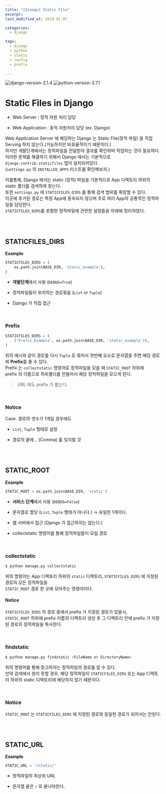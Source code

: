 ```yaml
---
title: "[Django] Static File"
excerpt: 
last_modified_at: 2019-01-07

categories:
  - Django

tags:
  - django
  - python
  - static
  - config
  - prefix

---
```


![django-version-2.1.4](https://img.shields.io/badge/django-v2.1.4-brightgreen.svg)
![python-version-3.7.1](https://img.shields.io/badge/python-v3.7.1-blue.svg)

# Static Files in Django

- Web Server : 정적 자원 처리 담당

- Web Application : 동적 자원처리 담당 (ex. Django)

Web Application Server 에 해당하는 Django 는 Static File(정적 파일) 을 직접 Serving 하지 않는다.(가능하지만 비효율적이기 때문이다.)  
하지만 개발단계에서는 정적파일을 전달받아 결과를 확인하며 작업하는 것이 필요하다.  
이러한 문제를 해결하기 위해서 Django 에서는 기본적으로 `django.contrib.staticfiles` 앱이 설치되어있다.  
(`settings.py` 의 `INSTALLED_APPS` 리스트를 확인해보자.)  

이를통해, Django 에서는 static (정적) 파일을 기본적으로 App 디렉토리 하위의 static 폴더를 검색하여 찾는다.  
또한 `settings.py` 에 `STATICFILES_DIRS` 를 통해 검색 범위를 확장할 수 있다.  
이곳에 추가된 경로는 특정 App에 종속되지 않으며 주로 여러 App의 공통적인 정적파일을 담당한다.  
`STATICFILES_DIRS`를 포함한 정적파일에 관련한 설정들을 아래에 정리하였다.

<br><br>

## STATICFILES\_DIRS

**Example**

```python
STATICFILES_DIRS = (
    os.path.join(BASE_DIR, 'static_example'),
)
```

- **개발단계**에서 사용 (`DEBUG=True`)

- 정적파일들이 위치하는 경로묶음 (`List` or `Tuple`)

- Django 가 직접 접근

<br>

### Prefix

```python
STATICFILES_DIRS = (
    ('Prefix_Example', os.path.join(BASE_DIR, 'static_example')),
)
```

위의 예시와 같이 경로를 다시 `Tuple` 로 묶어서 첫번째 요소로 문자열을 주면 해당 경로에 **Prefix**를 줄 수 있다.  
Prefix 는 `collectstatic` 명령어로 정적파일을 모을 때 `STATIC_ROOT` 하위에  
prefix 의 이름으로 하위폴더를 만들어서 해당 정적파일을 모으게 된다.
> URL 에도 prefix 가 붙는다.

<br>

### Notice

Case. 경로의 갯수가 1개일 경우에도  

- `List`, `Tuple` 형태로 설정

- 경로의 끝에 `,` (Comma) 를 잊지말 것

<br><br>

## STATIC\_ROOT

**Example**

```python
STATIC_ROOT = os.path.join(BASE_DIR, 'static')
```

- **서비스 단계**에서 사용 (`DEBUG=False`)

- 문자열로 할당 (`List`, `Tuple` 형태가 아니다.) → 유일한 1개이다.

- 웹 서버에서 접근 (Django 가 접근하지는 않는다.)

- collectstatic 명령어를 통해 정적파일들이 모일 경로

<br>

### collectstatic

```bash
$ python manage.py collectstatic
```

위의 명령어는 App 디렉토리 하위의 `static` 디렉토리, `STATICFILES_DIRS` 에 지정된 경로의 모든 정적파일을  
`STATIC_ROOT` 경로 한 곳에 모아주는 명령어이다.
  
#### Notice 

`STATICFILES_DIRS` 의 경로 중에서 prefix 가 지정된 경로가 있을시,  
`STATIC_ROOT` 하위에 prefix 이름의 디렉토리 생성 후 그 디렉토리 안에 prefix 가 지정된 경로의 정적파일을 복사한다.

<br>

### findstatic

```bash
$ python manage.py findstatic <FileName or DirectoryName>
```

위의 명령어를 통해 찾고하자는 정적파일의 경로를 알 수 있다.  
만약 검색애서 찾지 못할 경우, 해당 정적파일이 `STATICFILES_DIRS` 또는 App 디렉토리 하위의 static 디렉토리에 해당하지 않기 때문이다.

<br>

### Notice

`STATIC_ROOT` 는 `STATICFILES_DIRS` 에 지정된 경로와 동일한 경로가 되어서는 안된다.

<br><br>

## STATIC\_URL

**Example**

```python
STATIC_URL = '/static/'
```

- 정적파일의 최상위 URL

- 문자열 끝은 `/` 로 끝나야한다.
